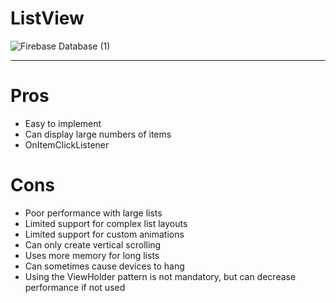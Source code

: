# ListView<br>
![Firebase Database (1)](https://github.com/Shivam9456Singh/Example-List-View/assets/113454708/a6b5fbdc-119d-43c4-a1a4-a49c256add56)

----------------------------------------------------------------------------------------------------------------------------------------------


# Pros <br>
- Easy to implement<br>
- Can display large numbers of items<br>
- OnItemClickListener<br>

# Cons <br>
- Poor performance with large lists<br>
- Limited support for complex list layouts<br>
- Limited support for custom animations<br>
- Can only create vertical scrolling<br>
- Uses more memory for long lists<br>
- Can sometimes cause devices to hang<br>
- Using the ViewHolder pattern is not mandatory, but can decrease performance if not used<br>
<br>
